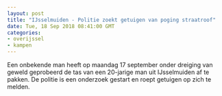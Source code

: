 ```yaml
---
layout: post
title: "IJsselmuiden - Politie zoekt getuigen van poging straatroof"
date: Tue, 18 Sep 2018 08:41:00 GMT
categories: 
- overijssel 
- kampen 
---
```


Een onbekende man heeft op maandag 17 september onder dreiging van geweld geprobeerd de tas van een 20-jarige man uit IJsselmuiden af te pakken. De politie is een onderzoek gestart en roept getuigen op zich te melden.
